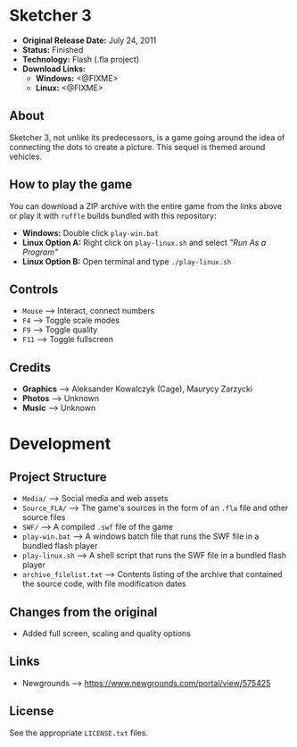 # Sketcher 3

 - **Original Release Date:** July 24, 2011
 - **Status:** Finished
 - **Technology:** Flash (.fla project)
 - **Download Links:**
   - **Windows:** <@FIXME>
   - **Linux:** <@FIXME>


## About
Sketcher 3, not unlike its predecessors, is a game going around the idea of connecting the dots to create a picture. This sequel is themed around vehicles.


## How to play the game
You can download a ZIP archive with the entire game from the links above
or play it with `ruffle` builds bundled with this repository:

 - **Windows:** Double click `play-win.bat`
 - **Linux Option A:** Right click on `play-linux.sh` and
   select *"Run As a Program"*
 - **Linux Option B:** Open terminal and type `./play-linux.sh`


## Controls
 - `Mouse` ⟶ Interact, connect numbers
 - `F4` ⟶ Toggle scale modes
 - `F9` ⟶ Toggle quality
 - `F11` ⟶ Toggle fullscreen


## Credits
 - **Graphics** ⟶ Aleksander Kowalczyk (Cage), Maurycy Zarzycki
 - **Photos** ⟶ Unknown
 - **Music** ⟶ Unknown


# Development
## Project Structure
 - `Media/` ⟶ Social media and web assets
 - `Source_FLA/` ⟶ The game's sources in the form of an `.fla` file
    and other source files
 - `SWF/` ⟶ A compiled `.swf` file of the game
 - `play-win.bat` ⟶ A windows batch file that runs the SWF file in
   a bundled flash player
 - `play-linux.sh` ⟶ A shell script that runs the SWF file in
   a bundled flash player
 - `archive_filelist.txt` ⟶ Contents listing of the archive that contained the
   source code, with file modification dates


## Changes from the original
 - Added full screen, scaling and quality options


## Links
 - Newgrounds ⟶ https://www.newgrounds.com/portal/view/575425


## License
See the appropriate `LICENSE.txt` files.